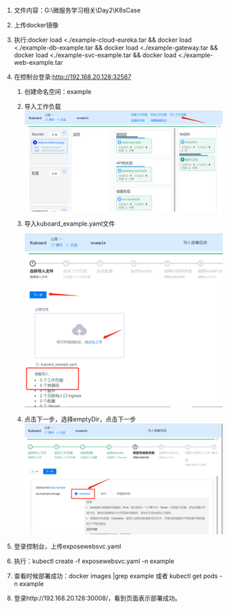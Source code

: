 1. 文件内容：G:\微服务学习相关\Day2\K8sCase

2. 上传docker镜像

3. 执行:docker load <./example-cloud-eureka.tar  && docker load <./example-db-example.tar && docker load <./example-gateway.tar  && docker load <./example-svc-example.tar   && docker load <./example-web-example.tar

4. 在控制台登录:http://192.168.20.128:32567
    1. 创建命名空间：example

    2. 导入工作负载 ![1569654943002](pic\1569654943002.png)

    3. 导入kuboard_example.yaml文件

       ![1569655046078](pic\1569655046078.png)

    4. 点击下一步，选择emptyDir，点击下一步![1569655082471](pic\1569655082471.png)





4. 登录控制台，上传exposewebsvc.yaml
5. 执行：kubectl create -f exposewebsvc.yaml -n example
6. 查看时候部署成功：docker images |grep example 或者 kubectl get pods -n example
7. 登录http://192.168.20.128:30008/，看到页面表示部署成功。